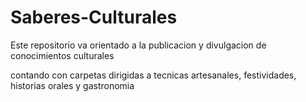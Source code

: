 # Saberes-Culturales
Este repositorio va orientado a la publicacion y divulgacion de conocimientos culturales 

contando con carpetas dirigidas a tecnicas artesanales, festividades, historias orales y gastronomia
